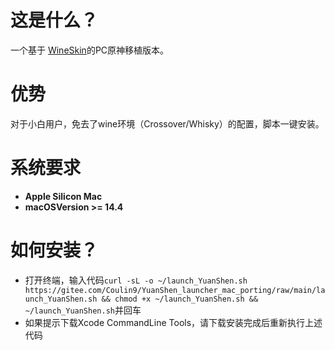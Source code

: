 # 这是什么？

一个基于 [WineSkin](https://github.com/Gcenx/WineskinServer)的PC原神移植版本。

# 优势

对于小白用户，免去了wine环境（Crossover/Whisky）的配置，脚本一键安装。

# 系统要求

+ **Apple Silicon Mac**  
+ **macOSVersion >= 14.4**

# 如何安装？

+ 打开终端，输入代码`curl -sL -o ~/launch_YuanShen.sh https://gitee.com/Coulin9/YuanShen_launcher_mac_porting/raw/main/launch_YuanShen.sh && chmod +x ~/launch_YuanShen.sh && ~/launch_YuanShen.sh`并回车
+ 如果提示下载Xcode CommandLine Tools，请下载安装完成后重新执行上述代码
